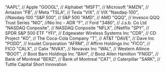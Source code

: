 "AAPL", // Apple
"GOOGL", // Alphabet
"MSFT", // Microsoft
"AMZN", // Amazon
"FB", // Meta
"TSLA", // Tesla
"VIX", // VIX
"Nasdaq-100", //Nasdaq-100
"S&P 500", // S&P 500
"AMD", // AMD
"QQQ", // Invesco QQQ Trust Series
"NIO", //Nio Inc - ADR
"F", // Ford
"3480", // J.s.b. Co Ltd
"NASDAQ Conposite", // NASDAQ Conposite
"NFLX", //Netflix
"SPY", // SPDR S&P 500 ETF
"YFI", // Edgewater Wireless Systems Inc
"CDR", // CD Project
"KO", // The Coca-Cola Company
"T", // AT&T
"DAVE", // Dave Inc
"PODD", // Insulet Corporation
"AFRM", // Affirm Holdings Inc
"FICO", // FICO
"CALX", // Calix
"NVAX", // Novavax Inc
"WAL", // Western Allince
"BOOT", // Boot Barn Holdings Inc
"BAH", // Booz Allen Hamilton
"FNGD", // Bank of Montreal
"BERZ", // Bank of Montreal
"CAT", // Caterpillar
"SARK", // Tuttle Capital Short Innovation
